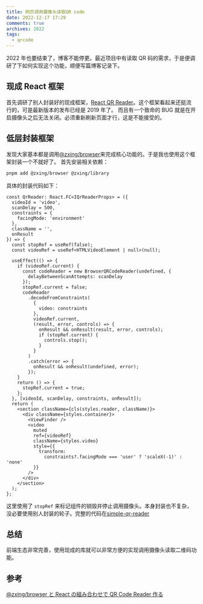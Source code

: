 ```yaml
---
title: 网页调用摄像头读取QR code
date: 2022-12-17 17:29
comments: true
archives: 2022
tags:
  - qrcode
---
```


2022 年也要结束了，博客不能停更。最近项目中有读取 QR 码的需求，于是便调研了下如何实现这个功能，顺便写篇博客记录下。

## 现成 React 框架

首先调研了别人封装好的现成框架，[React QR Reader](https://github.com/react-qr-reader/react-qr-reader)。这个框架看起来还挺流行的，可是最新版本的发布已经是 2019 年了。
而且有一个致命的 BUG 就是在开启摄像头之后无法关闭。必须重新刷新页面才行，这是不能接受的。

## 低层封装框架

发现大家基本都是调用[@zxing/browser](https://github.com/zxing-js/browser)来完成核心功能的。于是我也使用这个框架封装一个不就好了。
首先安装相关依赖：

```bash
pnpm add @zxing/browser @zxing/library
```

具体的封装代码如下：

```tsx
const QrReader: React.FC<IQrReaderProps> = ({
  videoId = 'video',
  scanDelay = 500,
  constraints = {
    facingMode: 'environment'
  },
  className = '',
  onResult
}) => {
  const stopRef = useRef(false);
  const videoRef = useRef<HTMLVideoElement | null>(null);

  useEffect(() => {
    if (videoRef.current) {
      const codeReader = new BrowserQRCodeReader(undefined, {
        delayBetweenScanAttempts: scanDelay
      });
      stopRef.current = false;
      codeReader
        .decodeFromConstraints(
          {
            video: constraints
          },
          videoRef.current,
          (result, error, controls) => {
            onResult && onResult(result, error, controls);
            if (stopRef.current) {
              controls.stop();
            }
          }
        )
        .catch(error => {
          onResult && onResult(undefined, error);
        });
    }
    return () => {
      stopRef.current = true;
    };
  }, [videoId, scanDelay, constraints, onResult]);
  return (
    <section className={cls(styles.reader, className)}>
      <div className={styles.container}>
        <ViewFinder />
        <video
          muted
          ref={videoRef}
          className={styles.video}
          style={{
            transform:
              constraints?.facingMode === 'user' ? 'scaleX(-1)' : 'none'
          }}
        />
      </div>
    </section>
  );
};
```

这里使用了 `stopRef` 来标记组件的销毁并停止调用摄像头。本身封装也不复杂，没必要使用别人封装的轮子。完整的代码在[simple-qr-reader](https://github.com/acgotaku/simple-qr-reader)

## 总结

前端生态非常完善，使用现成的库就可以非常方便的实现调用摄像头读取二维码功能。

## 参考

[@zxing/browser と React の組み合わせで QR Code Reader 作る](https://zenn.dev/terrierscript/articles/2020-12-22-zxing-browser-react-qr-code-reader)
